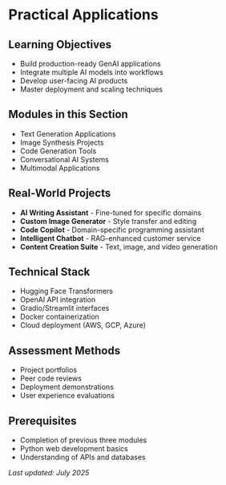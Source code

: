 # Practical Applications

## Learning Objectives
- Build production-ready GenAI applications
- Integrate multiple AI models into workflows
- Develop user-facing AI products
- Master deployment and scaling techniques

## Modules in this Section
- Text Generation Applications
- Image Synthesis Projects
- Code Generation Tools
- Conversational AI Systems
- Multimodal Applications

## Real-World Projects
- **AI Writing Assistant** - Fine-tuned for specific domains
- **Custom Image Generator** - Style transfer and editing
- **Code Copilot** - Domain-specific programming assistant
- **Intelligent Chatbot** - RAG-enhanced customer service
- **Content Creation Suite** - Text, image, and video generation

## Technical Stack
- Hugging Face Transformers
- OpenAI API integration
- Gradio/Streamlit interfaces
- Docker containerization
- Cloud deployment (AWS, GCP, Azure)

## Assessment Methods
- Project portfolios
- Peer code reviews
- Deployment demonstrations
- User experience evaluations

## Prerequisites
- Completion of previous three modules
- Python web development basics
- Understanding of APIs and databases

*Last updated: July 2025*
